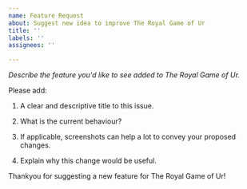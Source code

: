 ```yaml
---
name: Feature Request
about: Suggest new idea to improve The Royal Game of Ur
title: ''
labels: ''
assignees: ''

---
```


_Describe the feature you'd like to see added to The Royal Game of Ur._

Please add:
1. A clear and descriptive title to this issue.

2. What is the current behaviour?

3. If applicable, screenshots can help a lot to convey your proposed changes.

4. Explain why this change would be useful.


Thankyou for suggesting a new feature for The Royal Game of Ur!
